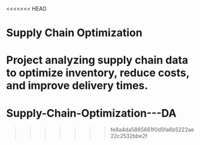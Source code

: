 <<<<<<< HEAD
# Supply Chain Optimization

Project analyzing supply chain data to optimize inventory, reduce costs, and improve delivery times.
=======
# Supply-Chain-Optimization---DA
>>>>>>> fe8a4da5865661f0d5fa6b5222ae22c2532bbe2f
